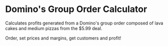# Domino's Group Order Calculator
Calculates profits generated from a Domino\'s group order composed of lava cakes and medium pizzas from the $5.99 deal.

Order, set prices and margins, get customers and profit!
